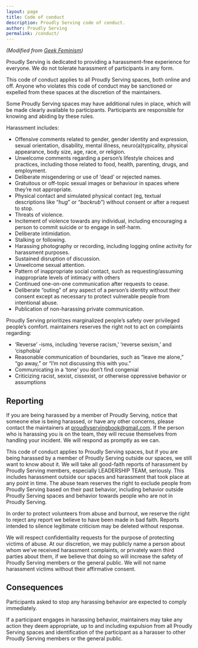 ```yaml
---
layout: page
title: Code of conduct
description: Proudly Serving code of conduct.
author: Proudly Serving
permalink: /conduct/
---
```


_\(Modified from_ [_Geek Feminism_](https://geekfeminism.wikia.org/wiki/Community_anti-harassment/Policy)_\)_

Proudly Serving is dedicated to providing a harassment-free experience for everyone. We do not tolerate harassment of participants in any form.

This code of conduct applies to all Proudly Serving spaces, both online and off. Anyone who violates this code of conduct may be sanctioned or expelled from these spaces at the discretion of the maintainers.

Some Proudly Serving spaces may have additional rules in place, which will be made clearly available to participants. Participants are responsible for knowing and abiding by these rules.

Harassment includes:

* Offensive comments related to gender, gender identity and expression, sexual orientation, disability, mental illness, neuro(a)typicality, physical appearance, body size, age, race, or religion.
* Unwelcome comments regarding a person’s lifestyle choices and practices, including those related to food, health, parenting, drugs, and employment.
* Deliberate misgendering or use of ‘dead’ or rejected names.
* Gratuitous or off-topic sexual images or behaviour in spaces where they’re not appropriate.
* Physical contact and simulated physical contact (eg, textual descriptions like “*hug*” or “*backrub*”) without consent or after a request to stop.
* Threats of violence.
* Incitement of violence towards any individual, including encouraging a person to commit suicide or to engage in self-harm.
* Deliberate intimidation.
* Stalking or following.
* Harassing photography or recording, including logging online activity for harassment purposes.
* Sustained disruption of discussion.
* Unwelcome sexual attention.
* Pattern of inappropriate social contact, such as requesting/assuming inappropriate levels of intimacy with others
* Continued one-on-one communication after requests to cease.
* Deliberate “outing” of any aspect of a person’s identity without their consent except as necessary to protect vulnerable people from intentional abuse.
* Publication of non-harassing private communication.

Proudly Serving prioritizes marginalized people’s safety over privileged people’s comfort. maintainers reserves the right not to act on complaints regarding:

* ‘Reverse’ -isms, including ‘reverse racism,’ ‘reverse sexism,’ and ‘cisphobia’
* Reasonable communication of boundaries, such as “leave me alone,” “go away,” or “I’m not discussing this with you.”
* Communicating in a ‘tone’ you don’t find congenial
* Criticizing racist, sexist, cissexist, or otherwise oppressive behavior or assumptions

## Reporting

If you are being harassed by a member of Proudly Serving, notice that someone else is being harassed, or have any other concerns, please contact the maintainers at proudlyservingbook@gmail.com. If the person who is harassing you is on the team, they will recuse themselves from handling your incident. We will respond as promptly as we can.

This code of conduct applies to Proudly Serving spaces, but if you are being harassed by a member of Proudly Serving outside our spaces, we still want to know about it. We will take all good-faith reports of harassment by Proudly Serving members, especially LEADERSHIP TEAM, seriously. This includes harassment outside our spaces and harassment that took place at any point in time. The abuse team reserves the right to exclude people from Proudly Serving based on their past behavior, including behavior outside Proudly Serving spaces and behavior towards people who are not in Proudly Serving.

In order to protect volunteers from abuse and burnout, we reserve the right to reject any report we believe to have been made in bad faith. Reports intended to silence legitimate criticism may be deleted without response.

We will respect confidentiality requests for the purpose of protecting victims of abuse. At our discretion, we may publicly name a person about whom we’ve received harassment complaints, or privately warn third parties about them, if we believe that doing so will increase the safety of Proudly Serving members or the general public. We will not name harassment victims without their affirmative consent.

## Consequences

Participants asked to stop any harassing behavior are expected to comply immediately.

If a participant engages in harassing behavior, maintainers may take any action they deem appropriate, up to and including expulsion from all Proudly Serving spaces and identification of the participant as a harasser to other Proudly Serving members or the general public.